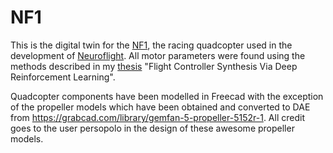 # NF1

This is the digital twin for the [NF1](https://rotorbuilds.com/build/15163),
the racing quadcopter used in the development of
[Neuroflight](https://github.com/wil3/neuroflight).
All motor parameters were found using the methods described in my [thesis](http://wfk.io/docs/WilliamKochThesisFINAL.pdf) "Flight Controller Synthesis Via Deep Reinforcement Learning".

Quadcopter components have been modelled in Freecad with the exception of the
propeller models which have been obtained and converted to DAE from
https://grabcad.com/library/gemfan-5-propeller-5152r-1. All credit goes to the user persopolo in the design of these awesome propeller models. 
